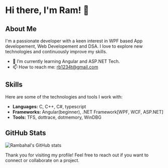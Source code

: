 # Hi there, I'm Ram! 👋

## About Me

I'm a passionate developer with a keen interest in WPF based App developement, Web Developement and DSA. I love to explore new technologies and continuously improve my skills.

- 🌱 I’m currently learning Angular and ASP.NET Tech.
- 📫 How to reach me: rb1234t@gmail.com

## Skills

Here are some of the technologies and tools I work with:

- **Languages:** C, C++, C#, typescript
- **Frameworks:** Angular(beginner), .NET Framework[WPF, WCF, ASP.NET]
- **Tools:** TFS, dottrace, dotmemory, WinDBG


## GitHub Stats

![Rambahal's GitHub stats](https://github-readme-stats.vercel.app/api?username=Rambahal&show_icons=true&theme=radical)

Thank you for visiting my profile! Feel free to reach out if you want to connect or collaborate on a project.
